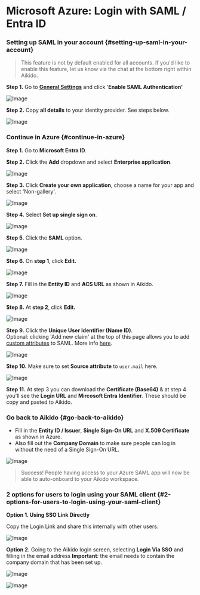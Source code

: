 # Microsoft Azure: Login with SAML / Entra ID

### Setting up SAML in your account {#setting-up-saml-in-your-account}

> This feature is not by default enabled for all accounts. If you'd like to enable this feature, let us know via the chat at the bottom right within Aikido.

**Step 1.** Go to [**General Settings**](https://app.aikido.dev/settings/account) and click '**Enable SAML Authentication'**

![Image](https://ucarecdn.com/226233e4-b7ed-4614-a3c7-2316aa00830e/)

**Step 2.** Copy **all details** to your identity provider. See steps below.

![Image](https://ucarecdn.com/af05c8a1-f44f-499c-85a3-40090e79ede6/)

### Continue in Azure {#continue-in-azure}

**Step 1.** Go to **Microsoft Entra ID**.

**Step 2.** Click the **Add** dropdown and select **Enterprise application**.

![Image](https://ucarecdn.com/e2b0c97b-cd57-473d-a88b-ae86bae5f17e/)

**Step 3.** Click **Create your own application**, choose a name for your app and select 'Non-gallery'.

![Image](https://ucarecdn.com/34300cbc-6836-46d3-bcda-326d3726eaac/)

**Step 4.** Select **Set up single sign on**.

![Image](https://ucarecdn.com/041ab86f-83f5-4f7d-b318-3a5e4b8a4fdb/)

**Step 5.** Click the **SAML** option.

![Image](https://ucarecdn.com/1659ec2c-7283-426d-894c-48ef502505ec/)

**Step 6.** On **step 1**, click **Edit.**

![Image](https://ucarecdn.com/62185eb3-6a97-427b-b914-3a1ec840b54c/)

**Step 7.** Fill in the **Entity ID** and **ACS URL** as shown in Aikido.

![Image](https://ucarecdn.com/b29695e0-9d2a-4f64-9a88-e30172e85348/)

**Step 8.** At **step 2**, click **Edit.**

![Image](https://ucarecdn.com/0cc0859a-2fbd-4ca9-9442-c8114c034d3b/)

**Step 9.** Click the **Unique User Identifier (Name ID)**.\
Optional: clicking 'Add new claim' at the top of this page allows you to add [custom attributes](https://help.aikido.dev/doc/saml-user-rights-using-custom-attributes/doc6Jm7BYzwg) to SAML. More info [here](https://help.aikido.dev/doc/microsoft-azure-custom-attributes-with-saml--entra-id/docFaysVwVZy).

![Image](https://ucarecdn.com/c58d21d6-7556-43db-96eb-3f2b81663b8d/)

**Step 10.** Make sure to set **Source attribute** to `user.mail` here.

![Image](https://ucarecdn.com/7359629d-6b9b-4c7a-822a-46ddb14ae30e/)

**Step 11.** At step 3 you can download the **Certificate (Base64)** & at step 4 you'll see the **Login URL** and **Mircosoft Entra Identifier**. These should be copy and pasted to Aikido.

### Go back to Aikido {#go-back-to-aikido}

- Fill in the **Entity ID / Issuer**, **Single Sign-On URL** and **X.509 Certificate** as shown in Azure.
- Also fill out the **Company Domain** to make sure people can log in without the need of a Single Sign-On URL.

![Image](https://ucarecdn.com/ecd63576-b9c5-464a-ae53-3bbb1494f534/)

> Success! People having access to your Azure SAML app will now be able to auto-onboard to your Aikido workspace.

### 2 options for users to login using your SAML client {#2-options-for-users-to-login-using-your-saml-client}

**Option 1. Using SSO Link Directly**

Copy the Login Link and share this internally with other users.

![Image](https://ucarecdn.com/bf7e0490-bc80-42f3-8517-805537105a8d/)

**Option 2.** Going to the Aikido login screen, selecting **Login Via SSO** and filling in the email address **Important**: the email needs to contain the company domain that has been set up.

![Image](https://ucarecdn.com/a72d4e17-3465-4a72-bd1b-5b15115eb4da/)

![Image](https://ucarecdn.com/9ad5fafb-e1f7-4ac8-b3b7-37d4639c046d/)